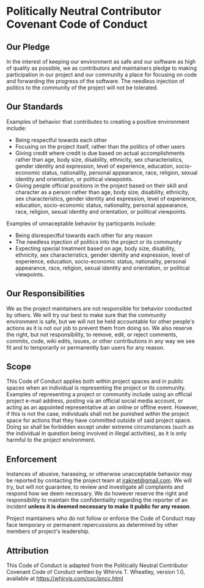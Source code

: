 # Politically Neutral Contributor Covenant Code of Conduct

## Our Pledge

In the interest of keeping our environment as safe and our software
as high of quality as possible, we as contributors and maintainers
pledge to making participation in our project and our community a place
for focusing on code and forwarding the progress of the software. The needless
injection of politics to the community of the project will not be tolerated.

## Our Standards

Examples of behavior that contributes to creating a positive environment
include:

* Being respectful towards each other
* Focusing on the project itself, rather than the politics of other users
* Giving credit where credit is due based on actual accomplishments rather
  than age, body size, disability, ethnicity, sex characteristics, gender
  identity and expression, level of experience, education, socio-economic
  status, nationality, personal appearance, race, religion, sexual identity
  and orientation, or political viewpoints.
* Giving people official positions in the project based on their skill and
  character as a person rather than age, body size, disability, ethnicity,
  sex characteristics, gender identity and expression, level of experience,
  education, socio-economic status, nationality, personal appearance, race,
  religion, sexual identity and orientation, or political viewpoints.
  
Examples of unnaceptable behavior by particpants include:

* Being disrespectful towards each other for any reason
* The needless injection of politics into the project or its community
* Expecting special treatment based on age, body size, disability, ethnicity,
  sex characteristics, gender identity and expression, level of experience,
  education, socio-economic status, nationality, personal appearance, race,
  religion, sexual identity and orientation, or political viewpoints.

## Our Responsibilities

We as the project maintainers are not responsible for behavior conducted by others.
We will try our best to make sure that the community environment is safe, but we will
not be held accountable for other people's actions as it is not our job to prevent them
from doing so. We also reserve the right, but not responsibility, to remove, edit, or
reject comments, commits, code, wiki edits, issues, or other contributions in any way we
see fit and to temporarily or permanently ban users for any reason.

## Scope

This Code of Conduct applies both within project spaces and in public spaces
when an individual is representing the project or its community. Examples of
representing a project or community include using an official project e-mail
address, posting via an official social media account, or acting as an appointed
representative at an online or offline event. However, if this is not the case,
individuals shall not be punished within the project space for actions that they
have committed outside of said project space. Doing so shall be forbidden except
under extreme circumstances (such as the individual in question being involved
in illegal activities), as it is only harmful to the project environment.

## Enforcement

Instances of abusive, harassing, or otherwise unacceptable behavior may be
reported by contacting the project team at jraknet@gmail.com. We will try,
but will not guarantee, to review and investigate all complaints and respond
how we deem necessary. We do however reserve the right and responsibility to
maintain the confidentiality regarding the reporter of an incident __unless it
is deemed necessary to make it public for any reason__.

Project maintainers who do not follow or enforce the Code of Conduct may face
temporary or permanent repercussions as determined by other members of project's
leadership.

## Attribution

This Code of Conduct is adapted from the Politically Neutral Contributor Covenant
Code of Conduct written by Whirvis T. Wheatley, version 1.0, available at https://whirvis.com/coc/pncc.html
